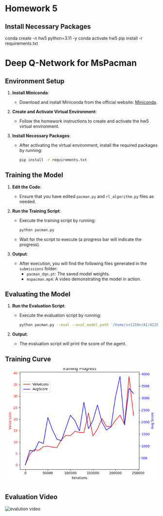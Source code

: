 # Homework 5

## Install Necessary Packages
conda create -n hw5 python=3.11 -y
conda activate hw5
pip install -r requirements.txt


# Deep Q-Network for MsPacman

## Environment Setup

1. **Install Miniconda**:
    - Download and install Miniconda from the official website: [Miniconda](https://docs.conda.io/en/latest/miniconda.html).

2. **Create and Activate Virtual Environment**:
    - Follow the homework instructions to create and activate the hw5 virtual environment.

3. **Install Necessary Packages**:
    - After activating the virtual environment, install the required packages by running:
      ```sh
      pip install -r requirements.txt
      ```

## Training the Model

1. **Edit the Code**:
    - Ensure that you have edited `pacman.py` and `rl_algorithm.py` files as needed.

2. **Run the Training Script**:
    - Execute the training script by running:
      ```sh
      python pacman.py
      ```
    - Wait for the script to execute (a progress bar will indicate the progress).

3. **Output**:
    - After execution, you will find the following files generated in the `submissions` folder:
        - `pacman_dqn.pt`: The saved model weights.
        - `mspacman.mp4`: A video demonstrating the model in action.

## Evaluating the Model

1. **Run the Evaluation Script**:
    - Execute the evaluation script by running:
      ```sh
      python pacman.py --eval --eval_model_path '/home/vv1150n/AI/AI2024-hw5-v2/submissions/ALE-MsPacman-v5__pacman__1716040330/pacman_dqn.pt'
      ```

2. **Output**:
    - The evaluation script will print the score of the agent.

## Training Curve

![training curve](submissions/ALE-MsPacman-v5__pacman__1716040330/training_progress.png)

## Evaluation Video

![evalution video](pacmam.png)
